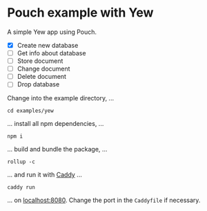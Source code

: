 # Pouch example with Yew

A simple Yew app using Pouch.

- [x] Create new database
- [ ] Get info about database
- [ ] Store document
- [ ] Change document
- [ ] Delete document
- [ ] Drop database

Change into the example directory, ...
```shell
cd examples/yew
```

... install all npm dependencies, ...
```shell
npm i
```

... build and bundle the package, ...
```shell
rollup -c
```

... and run it with [Caddy](https://caddyserver.com/) ...
```shell
caddy run
```

... on [localhost:8080](http://localhost:8080). Change the port in the <code>Caddyfile</code> if necessary.

